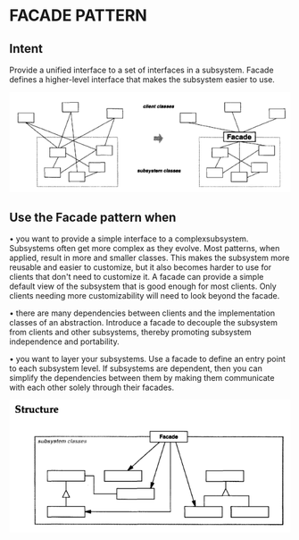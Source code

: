 # FACADE PATTERN
## Intent
Provide a unified interface to a set of interfaces in a subsystem. Facade defines a higher-level interface that makes the subsystem easier to use.

![alt text](image-1.png)

## Use the Facade pattern when

• you want to provide a simple interface to a complexsubsystem. Subsystems
often get more complex as they evolve. Most patterns, when applied, result
in more and smaller classes. This makes the subsystem more reusable and
easier to customize, but it also becomes harder to use for clients that don't
need to customize it. A facade can provide a simple default view of the
subsystem that is good enough for most clients. Only clients needing more
customizability will need to look beyond the facade.

• there are many dependencies between clients and the implementation classes
of an abstraction. Introduce a facade to decouple the subsystem from clients
and other subsystems, thereby promoting subsystem independence and
portability.

• you want to layer your subsystems. Use a facade to define an entry point to
each subsystem level. If subsystems are dependent, then you can simplify
the dependencies between them by making them communicate with each
other solely through their facades.

![alt text](image.png)